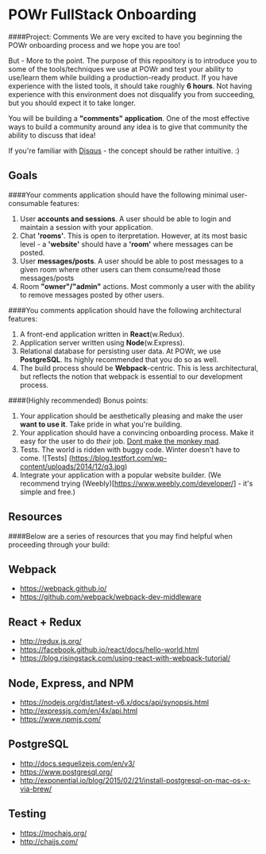# POWr FullStack Onboarding
####Project: Comments
We are very excited to have you beginning the POWr onboarding process and we hope you are too!

But - More to the point. The purpose of this repository is to introduce you to some of the tools/techniques we use at POWr and test your ability to use/learn them while building a production-ready product.  If you have experience with the listed tools, it should take roughly **6 hours**.  Not having experience with this environment does not disqualify you from succeeding, but you should expect it to take longer.

You will be building a **"comments" application**.  One of the most effective ways to build a community around any idea is to give that community the ability to discuss that idea! 

If you're familiar with [Disqus](https://disqus.com/) - the concept should be rather intuitive. :)

Goals
---
####Your comments application should have the following minimal user-consumable features:

1. User **accounts and sessions**.  A user should be able to login and maintain a session with your application.
2. Chat **'rooms'**.  This is open to iterpretation. However, at its most basic level - a **'website'** should have a **'room'** where messages can be posted.
3. User **messages/posts**.  A user should be able to post messages to a given room where other users can them consume/read those messages/posts
4.  Room **"owner"/"admin"** actions.  Most commonly a user with the ability to remove messages posted by other users.

####You comments application should have the following architectural features:

1. A front-end application written in **React**(w.Redux).
2. Application server written using **Node**(w.Express).
3. Relational database for persisting user data.  At POWr, we use **PostgreSQL**.  Its highly recommended that you do so as well.
4. The build process should be **Webpack**-centric.  This is less architectural, but reflects the notion that webpack is essential to our development process.

####(Highly recommended) Bonus points: 

1. Your application should be aesthetically pleasing and make the user **want to use it**. Take pride in what you're building.
2. Your application should have a convincing onboarding process.  Make it easy for the user to do *their* job. [Dont make the monkey mad](http://www.uxbooth.com/articles/10-usability-lessons-from-steve-krugs-dont-make-me-think/).
3. Tests.  The world is ridden with buggy code.  Winter doesn't have to come.
![Tests]
(https://blog.testfort.com/wp-content/uploads/2014/12/q3.jpg)
4. Integrate your application with a popular website builder. (We recommend trying (Weebly)[https://www.weebly.com/developer/] - it's simple and free.)

Resources
---
####Below are a series of resources that you may find helpful when proceeding through your build:

Webpack
---
* https://webpack.github.io/
* https://github.com/webpack/webpack-dev-middleware

React + Redux
---
* http://redux.js.org/
* https://facebook.github.io/react/docs/hello-world.html
* https://blog.risingstack.com/using-react-with-webpack-tutorial/

Node, Express, and NPM
---
* https://nodejs.org/dist/latest-v6.x/docs/api/synopsis.html
* http://expressjs.com/en/4x/api.html
* https://www.npmjs.com/

PostgreSQL
---
* http://docs.sequelizejs.com/en/v3/
* https://www.postgresql.org/
* http://exponential.io/blog/2015/02/21/install-postgresql-on-mac-os-x-via-brew/

Testing
---
* https://mochajs.org/
* http://chaijs.com/



